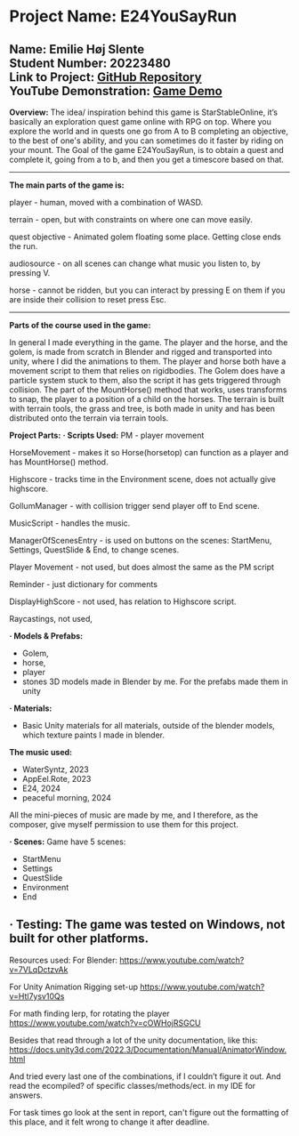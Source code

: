 # Project Name: E24YouSayRun  

**Name:** Emilie Høj Slente  
**Student Number:** 20223480  
**Link to Project:** [GitHub Repository](https://github.com/Slente468/PiVMiniProjectE24-EHS)  
**YouTube Demonstration:** [Game Demo](https://youtu.be/hY2Cs0Ti2vw) 
---
**Overview:** 
The idea/ inspiration behind this game is StarStableOnline, it’s basically an exploration quest game online with RPG on top. Where you explore the world and in quests one go from A to B completing an objective, to the best of one's ability, and you can sometimes do it faster by riding on your mount. The Goal of the game E24YouSayRun, is to obtain a quest and complete it, going from a to b, and then you get a timescore based on that. 

---

**The main parts of the game is:** 
 
player - human, moved with a combination of WASD.

terrain - open, but with constraints on where one can move easily. 

quest objective -  Animated golem floating some place. Getting close ends the run. 

audiosource - on all scenes can change what music you listen to, by pressing V.

horse - cannot be  ridden, but you can interact by pressing E on them if you are inside their collision to reset press Esc. 

---

**Parts of the course used in the game:** 

In general I made everything in the game. The player and the horse, and the golem, is made from scratch in Blender and rigged and transported into unity, where I did the animations to them. The player and horse both have a movement script to them that relies on rigidbodies. The Golem does have a particle system stuck to them, also the script it has gets triggered through collision. 
The part of the MountHorse() method that works, uses transforms to snap, the player to a position of a child on the horses. The terrain is built with terrain tools, the grass and tree, is both made in unity and has been distributed onto the terrain via terrain tools. 


**Project Parts:**
**·       Scripts Used:**
PM - player movement 

HorseMovement - makes it so Horse(horsetop) can function as a player and has MountHorse() method.

Highscore - tracks time in the Environment scene, does not actually give highscore. 

GollumManager - with collision trigger send player off to End scene. 

MusicScript - handles the music. 

ManagerOfScenesEntry - is used on buttons on the scenes: StartMenu, Settings, QuestSlide & End, to change scenes. 

Player Movement - not used, but does almost the same as the PM script

Reminder - just dictionary for comments 

DisplayHighScore - not used, has relation to Highscore script. 

Raycastings, not used,

**·       Models & Prefabs:**
- Golem, 
- horse, 
- player 
- stones 
3D models made in Blender by me. 
For the prefabs made them in unity

**·       Materials:**
- Basic Unity materials for all materials, outside of the blender models, which texture paints I made in blender. 

**The music used:**

- WaterSyntz, 2023
- AppEel.Rote, 2023
- E24, 2024
- peaceful morning, 2024
  
All the mini-pieces of music are made by me, and I therefore, as the composer, give myself permission to use them for this project. 

**·       Scenes:**
Game have 5 scenes: 
- StartMenu
- Settings
- QuestSlide 
- Environment
- End

**·       Testing:**
The game was tested on Windows, not built for other platforms. 
---


Resources used:
For Blender: 
https://www.youtube.com/watch?v=7VLqDctzvAk 

For Unity Animation Rigging set-up 
https://www.youtube.com/watch?v=Htl7ysv10Qs 

For math finding lerp, for rotating the player
https://www.youtube.com/watch?v=cOWHojRSGCU 

Besides that read through a lot of the unity documentation, like this: https://docs.unity3d.com/2022.3/Documentation/Manual/AnimatorWindow.html 

And tried every last one of the combinations, if I couldn’t figure it out. And read the ecompiled? of specific classes/methods/ect. in my IDE for answers.

For task times go look at the sent in report, can't figure out the formatting of this place, and it felt wrong to change it after deadline.  

